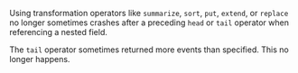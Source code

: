 Using transformation operators like `summarize`, `sort`, `put`, `extend`, or
`replace` no longer sometimes crashes after a preceding `head` or `tail`
operator when referencing a nested field.

The `tail` operator sometimes returned more events than specified. This no
longer happens.
